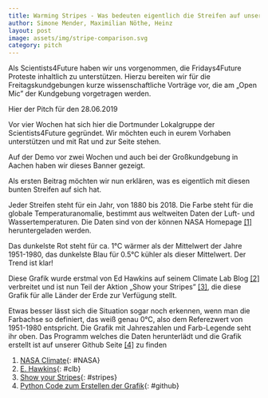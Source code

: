 ```yaml
---
title: Warming Stripes - Was bedeuten eigentlich die Streifen auf unserem Banner?
author: Simone Mender, Maximilian Nöthe, Heinz 
layout: post
image: assets/img/stripe-comparison.svg
category: pitch
---
```


Als Scientists4Future haben wir uns vorgenommen, 
die Fridays4Future Proteste inhaltlich zu unterstützen.
Hierzu bereiten wir für die Freitagskundgebungen kurze wissenschaftliche Vorträge
vor, die am „Open Mic” der Kundgebung vorgetragen werden.

Hier der Pitch für den 28.06.2019


Vor vier Wochen hat sich hier die Dortmunder Lokalgruppe der Scientists4Future gegründet.
Wir möchten euch in eurem Vorhaben unterstützen und mit Rat und zur Seite stehen.

Auf der Demo vor zwei Wochen und auch bei der Großkundgebung in Aachen haben wir dieses Banner gezeigt.

Als ersten Beitrag möchten wir nun erklären, was es eigentlich mit diesen bunten Streifen auf sich hat. 

Jeder Streifen steht für ein Jahr, von 1880 bis 2018.
Die Farbe steht für die globale Temperaturanomalie, bestimmt aus weltweiten Daten der Luft- und Wassertemperaturen. 
Die Daten sind von der können NASA Homepage [\[1\]](#NASA) heruntergeladen werden.

Das dunkelste Rot steht für ca. 1°C wärmer als der Mittelwert der Jahre 1951-1980,
das dunkelste Blau für 0.5°C kühler als dieser Mittelwert.
Der Trend ist klar!

Diese Grafik wurde erstmal von Ed Hawkins auf seinem Climate Lab Blog [\[2\]](#clb) verbreitet
und ist nun Teil der Aktion „Show your Stripes” [\[3\]](#stripes),
die diese Grafik für alle Länder der Erde zur Verfügung stellt.

Etwas besser lässt sich die Situation sogar noch erkennen, wenn man die Farbachse so
definiert, das weiß genau 0°C, also dem Referezwert von 1951-1980 entspricht.
Die Grafik mit Jahreszahlen und Farb-Legende seht ihr oben.
Das Programm welches die Daten herunterlädt und die Grafik erstellt ist auf
unserer Github Seite [\[4\]](#github) zu finden

1. [NASA Climate](https://climate.nasa.gov/vital-signs/global-temperature/){: #NASA} 
1. [E. Hawkins](http://www.climate-lab-book.ac.uk/){: #clb} 
1. [Show your Stripes](https://showyourstripes.info/){: #stripes}
1. [Python Code zum Erstellen der Grafik](https://github.com/s4f-dortmund/material/blob/master/plot_compare_scale.py){: #github}
